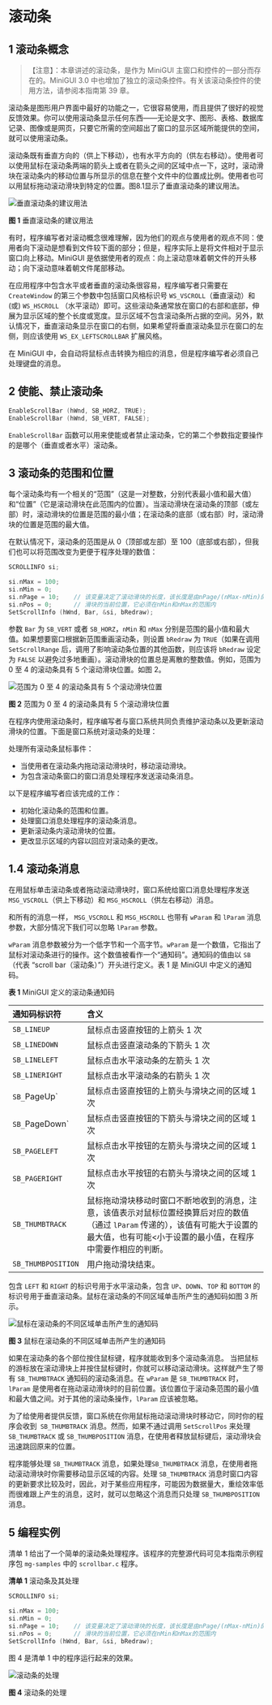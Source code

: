 # 滚动条

## 1 滚动条概念

>【注意】：本章讲述的滚动条，是作为 MiniGUI 主窗口和控件的一部分而存在的。MiniGUI 3.0 中也增加了独立的滚动条控件。有关该滚动条控件的使用方法，请参阅本指南第 39 章。

滚动条是图形用户界面中最好的功能之一，它很容易使用，而且提供了很好的视觉反馈效果。你可以使用滚动条显示任何东西——无论是文字、图形、表格、数据库记录、图像或是网页，只要它所需的空间超出了窗口的显示区域所能提供的空间，就可以使用滚动条。

滚动条既有垂直方向的（供上下移动），也有水平方向的（供左右移动）。使用者可以使用鼠标在滚动条两端的箭头上或者在箭头之间的区域中点一下，这时，滚动滑块在滚动条内的移动位置与所显示的信息在整个文件中的位置成比例。使用者也可以用鼠标拖动滚动滑块到特定的位置。图8.1显示了垂直滚动条的建议用法。

![垂直滚动条的建议用法](figures/Part1Chapter07-01.jpeg)

__图 1__ 垂直滚动条的建议用法

有时，程序编写者对滚动概念很难理解，因为他们的观点与使用者的观点不同：使用者向下滚动是想看到文件较下面的部分；但是，程序实际上是将文件相对于显示窗口向上移动。MiniGUI 是依据使用者的观点：向上滚动意味着朝文件的开头移动；向下滚动意味着朝文件尾部移动。

在应用程序中包含水平或者垂直的滚动条很容易，程序编写者只需要在`CreateWindow` 的第三个参数中包括窗口风格标识号 `WS_VSCROLL`（垂直滚动）和(或) `WS_HSCROLL` （水平滚动）即可。这些滚动条通常放在窗口的右部和底部，伸展为显示区域的整个长度或宽度。显示区域不包含滚动条所占据的空间。另外，默认情况下，垂直滚动条显示在窗口的右侧，如果希望将垂直滚动条显示在窗口的左侧，则应该使用 `WS_EX_LEFTSCROLLBAR` 扩展风格。

在 MiniGUI 中，会自动将鼠标点击转换为相应的消息，但是程序编写者必须自己处理键盘的消息。

## 2 使能、禁止滚动条

```c
EnableScrollBar (hWnd, SB_HORZ, TRUE);
EnableScrollBar (hWnd, SB_VERT, FALSE);
```

`EnableScrollBar` 函数可以用来使能或者禁止滚动条，它的第二个参数指定要操作的是哪个（垂直或者水平）滚动条。

## 3 滚动条的范围和位置

每个滚动条均有一个相关的“范围”（这是一对整数，分别代表最小值和最大值）和“位置”（它是滚动滑块在此范围内的位置）。当滚动滑块在滚动条的顶部（或左部）时，滚动滑块的位置是范围的最小值；在滚动条的底部（或右部）时，滚动滑块的位置是范围的最大值。

在默认情况下，滚动条的范围是从 0（顶部或左部）至 100（底部或右部），但我们也可以将范围改变为更便于程序处理的数值：

```c
SCROLLINFO si;

si.nMax = 100;
si.nMin = 0;
si.nPage = 10;    // 该变量决定了滚动滑块的长度，该长度是由nPage/(nMax-nMin)的大小决定的
si.nPos = 0;      // 滑块的当前位置，它必须在nMin和nMax的范围内
SetScrollInfo (hWnd, Bar, &si, bRedraw);
```

参数 `Bar` 为 `SB_VERT` 或者 `SB_HORZ`，`nMin` 和 `nMax` 分别是范围的最小值和最大值。如果想要窗口根据新范围重画滚动条，则设置 `bRedraw` 为 `TRUE`（如果在调用`SetScrollRange` 后，调用了影响滚动条位置的其他函数，则应该将 `bRedraw` 设定为 `FALSE` 以避免过多地重画）。滚动滑块的位置总是离散的整数值。例如，范围为 0 至 4 的滚动条具有 5 个滚动滑块位置。如图 2。

![范围为 0 至 4 的滚动条具有 5 个滚动滑块位置](figures/Part1Chapter07-02.jpeg)

__图 2__ 范围为 0 至 4 的滚动条具有 5 个滚动滑块位置

在程序内使用滚动条时，程序编写者与窗口系统共同负责维护滚动条以及更新滚动滑块的位置。下面是窗口系统对滚动条的处理：

处理所有滚动条鼠标事件：

- 当使用者在滚动条内拖动滚动滑块时，移动滚动滑块。
- 为包含滚动条窗口的窗口消息处理程序发送滚动条消息。

以下是程序编写者应该完成的工作：

- 初始化滚动条的范围和位置。
- 处理窗口消息处理程序的滚动条消息。
- 更新滚动条内滚动滑块的位置。
- 更改显示区域的内容以回应对滚动条的更改。

## 1.4 滚动条消息

在用鼠标单击滚动条或者拖动滚动滑块时，窗口系统给窗口消息处理程序发送 `MSG_VSCROLL`（供上下移动）和 `MSG_HSCROLL`（供左右移动）消息。

和所有的消息一样， `MSG_VSCROLL` 和 `MSG_HSCROLL` 也带有 `wParam` 和 `lParam` 消息参数，大部分情况下我们可以忽略 `lParam` 参数。

`wParam` 消息参数被分为一个低字节和一个高字节。`wParam` 是一个数值，它指出了鼠标对滚动条进行的操作。这个数值被看作一个“通知码”。通知码的值由以 `SB`（代表 “scroll bar（滚动条）”）开头进行定义。表 1 是 MiniGUI 中定义的通知码。

__表 1__ MiniGUI 定义的滚动条通知码

| 通知码标识符	| 含义 |
|:-------------|:----|
| `SB_LINEUP`	| 鼠标点击竖直按钮的上箭头 1 次 |
| `SB_LINEDOWN`	| 鼠标点击竖直滚动条的下箭头 1 次 |
| `SB_LINELEFT` |	鼠标点击水平滚动条的左箭头 1 次 |
| `SB_LINERIGHT` |	鼠标点击水平滚动条的右箭头 1 次 |
| `SB_`PageUp`	| 鼠标点击竖直按钮的上箭头与滑块之间的区域 1 次 |
| `SB_`PageDown` |	鼠标点击竖直按钮的下箭头与滑块之间的区域 1 次 |
| `SB_PAGELEFT` |	鼠标点击水平按钮的左箭头与滑块之间的区域 1 次 |
| `SB_PAGERIGHT` |	鼠标点击水平按钮的右箭头与滑块之间的区域 1 次 |
| `SB_THUMBTRACK`	| 鼠标拖动滑块移动时窗口不断地收到的消息，注意，该值表示对鼠标位置经换算后对应的数值（通过 `lParam` 传递的），该值有可能大于设置的最大值，也有可能<小于设置的最小值，在程序中需要作相应的判断。 |
| `SB_THUMBPOSITION` |	用户拖动滑块结束。 |

包含 `LEFT` 和 `RIGHT` 的标识号用于水平滚动条，包含 `UP`、`DOWN`、`TOP` 和 `BOTTOM` 的标识号用于垂直滚动条。鼠标在滚动条的不同区域单击所产生的通知码如图 3 所示。

![鼠标在滚动条的不同区域单击所产生的通知码](figures/Part1Chapter07-03.jpeg)

__图 3__ 鼠标在滚动条的不同区域单击所产生的通知码

如果在滚动条的各个部位按住鼠标键，程序就能收到多个滚动条消息。
当把鼠标的游标放在滚动滑块上并按住鼠标键时，你就可以移动滚动滑块。这样就产生了带有 `SB_THUMBTRACK` 通知码的滚动条消息。在 `wParam` 是 `SB_THUMBTRACK` 时，`lParam` 是使用者在拖动滚动滑块时的目前位置。该位置位于滚动条范围的最小值和最大值之间。对于其他的滚动条操作，`lParam` 应该被忽略。

为了给使用者提供反馈，窗口系统在你用鼠标拖动滚动滑块时移动它，同时你的程序会收到` SB_THUMBTRACK` 消息。然而，如果不通过调用 `SetScrollPos` 来处理 `SB_THUMBTRACK` 或 `SB_THUMBPOSITION` 消息，在使用者释放鼠标键后，滚动滑块会迅速跳回原来的位置。

程序能够处理 `SB_THUMBTRACK` 消息，如果处理`SB_THUMBTRACK` 消息，在使用者拖动滚动滑块时你需要移动显示区域的内容。处理 `SB_THUMBTRACK` 消息时窗口内容的更新要求比较及时，因此，对于某些应用程序，可能因为数据量大，重绘效率低而很难跟上产生的消息，这时，就可以忽略这个消息而只处理 `SB_THUMBPOSITION` 消息。

## 5 编程实例

清单 1 给出了一个简单的滚动条处理程序。该程序的完整源代码可见本指南示例程序包 `mg-samples` 中的 `scrollbar.c` 程序。

__清单 1__ 滚动条及其处理

```c
SCROLLINFO si;

si.nMax = 100;
si.nMin = 0;
si.nPage = 10;    // 该变量决定了滚动滑块的长度，该长度是由nPage/(nMax-nMin)的大小决定的
si.nPos = 0;      // 滑块的当前位置，它必须在nMin和nMax的范围内
SetScrollInfo (hWnd, Bar, &si, bRedraw);
```

图 4 是清单 1 中的程序运行起来的效果。

![滚动条的处理](figures/Part1Chapter07-04.jpeg)

__图 4__ 滚动条的处理
